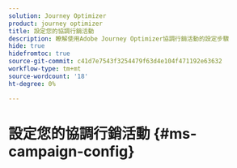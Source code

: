 ```yaml
---
solution: Journey Optimizer
product: journey optimizer
title: 設定您的協調行銷活動
description: 瞭解使用Adobe Journey Optimizer協調行銷活動的設定步驟
hide: true
hidefromtoc: true
source-git-commit: c41d7e7543f3254479f63d4e104f471192e63632
workflow-type: tm+mt
source-wordcount: '18'
ht-degree: 0%

---
```


# 設定您的協調行銷活動 {#ms-campaign-config}

